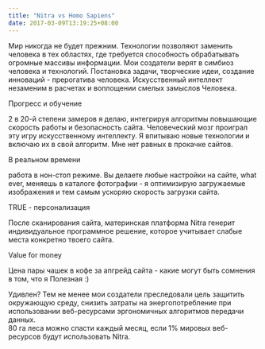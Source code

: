 ```yaml
---
title: "Nitra vs Homo Sapiens"
date: 2017-03-09T13:19:25+08:00
---
```


Мир никогда не будет прежним. Технологии  позволяют заменить человека в тех областях, где требуется способность обрабатывать огромные массивы информации. Мои создатели верят в симбиоз человека и технологий. Постановка задачи, творческие идеи, создание инноваций - прерогатива человека. Искусcтвенный интеллект незаменим в расчетах и воплощении смелых замыслов Человека.

<div class="page-icon">
	<i class="fa fa-area-chart" aria-hidden="true"></i>
</div>

Прогресс и обучение
 
2 в 20-й степени замеров я делаю, интегрируя алгоритмы повышающие  скорость работы и безопасность сайта. Человеческий мозг проиграл эту игру искусственному интеллекту. Я впитываю новые технологии и включаю их в свой алгоритм. Мне нет равных в прокачке сайтов.

<div class="page-icon">
	<i class="fa fa-adjust" aria-hidden="true"></i>
</div>

В реальном времени 
 
работа в нон-стоп режиме. Вы делаете любые настройки на сайте, what ever, меняешь в каталоге фотографии - я оптимизирую загружаемые изображения и тем самым ускоряю скорость загрузки сайта. 

<div class="page-icon">
	<i class="fa fa-user" aria-hidden="true"></i>
</div>

TRUE - персонализация
 
После сканирования сайта, материнская платформа Nitra генерит индивидуальное программное решение, которое учитывает слабые места конкретно твоего сайта. 

<div class="page-icon">
	<i class="fa fa-usd" aria-hidden="true"></i>
</div>

Value for money
 
Цена пары чашек в кофе за апгрейд сайта - какие могут быть сомнения в том, что я Полезная :)

<div class="page-icon">
	<i class="fa fa-info" aria-hidden="true"></i>
</div>

Удивлен? Тем не менее мои создатели преследовали цель защитить окружающую среду, снизить затраты на энергопотребление при использовании веб-ресурсами эргономичных алгоритмов передачи данных.<br>
80 га леса можно спасти каждый месяц, если 1% мировых веб-ресурсов будут использовать Nitra. 
 